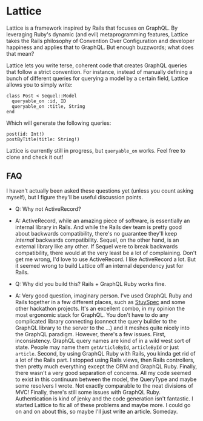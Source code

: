 # Lattice

Lattice is a framework inspired by Rails that focuses on GraphQL. By
leveraging Ruby's dynamic (and evil) metaprogramming features, Lattice
takes the Rails philosophy of Convention Over Configuration and
developer happiness and applies that to GraphQL. But enough buzzwords;
what does that mean?

Lattice lets you write terse, coherent code that creates GraphQL
queries that follow a strict convention. For instance, instead of
manually defining a bunch of different queries for querying a model by
a certain field, Lattice allows you to simply write:

```
class Post < Sequel::Model
  queryable_on :id, ID
  queryable_on :title, String
end
```

Which will generate the following queries: 
```
post(id: Int!)
postByTitle(title: String!)
```


Lattice is currently still in progress, but `queryable_on` works. Feel
free to clone and check it out!


## FAQ

I haven't actually been asked these questions yet (unless you count
asking myself), but I figure they'll be useful discussion points.

- Q: Why not ActiveRecord?
- A: ActiveRecord, while an amazing piece of software, is essentially
  an internal library in Rails. And while the Rails dev team is pretty
  good about backwards compatibility, there's no guarantee they'll
  keep *internal* backwards compatibility. Sequel, on the other hand,
  is an external library like any other. If Sequel were to break
  backwards compatibility, there would at the very least be a lot of
  complaining. Don't get me wrong, I'd love to use ActiveRecord. I
  like ActiveRecord a lot. But it seemed wrong to build Lattice off an
  internal dependency just for Rails.
  
- Q: Why did you build this? Rails + GraphQL Ruby works fine.
- A: Very good question, imaginary person. I've used GraphQL Ruby and
  Rails together in a few different places, such as
  [StuySpec](https://github.com/stuyspec) and some other hackathon
  projects. It's an excellent combo, in my opinion the most ergonomic
  stack for GraphQL. You don't have to do any complicated library
  connecting (connect the query builder to the GraphQL library to the
  server to the ...) and it meshes quite nicely into the GraphQL
  paradigm. However, there's a few issues. First,
  inconsistency. GraphQL query names are kind of in a wild west sort
  of state. People may name them `getArticleById`, `articleById` or
  just `article`. Second, by using GraphQL Ruby with Rails, you kinda
  get rid of a lot of the Rails part. I stopped using Rails views,
  then Rails controllers, then pretty much everything except the ORM
  and GraphQL Ruby. Finally, there wasn't a very good separation of
  concerns. All my code seemed to exist in this continuum between the
  model, the QueryType and maybe some resolvers I wrote. Not exactly
  comparable to the neat divisions of MVC! Finally, there's still some
  issues with GraphQL Ruby. Authentication is kind of jenky and the
  code generation isn't fantastic. I started Lattice to fix all of
  these problems and maybe more. I could go on and on about this, so
  maybe I'll just write an article. Someday.
  
  
  
  
